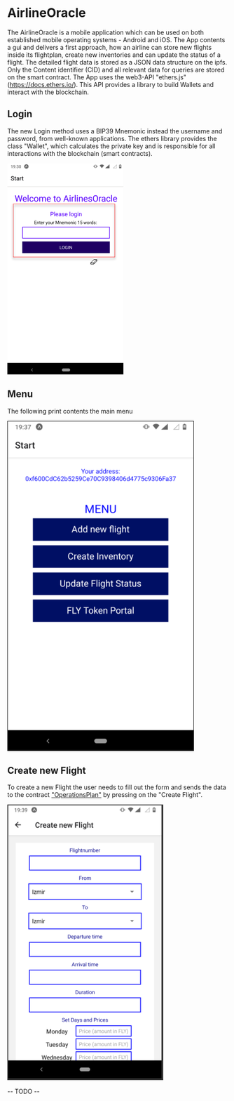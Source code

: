 # AirlineOracle

The AirlineOracle is a mobile application which can be used on both established mobile operating systems - Android and iOS.
The App contents a gui and delivers a first approach, how an airline can store new flights inside its flightplan, create new inventories and can update the status of a flight. 
The detailed flight data is stored as a JSON data structure on the ipfs. Only the Content identifier (CID) and all relevant data for queries are stored on the smart contract.
The App uses the web3-API "ethers.js" (https://docs.ethers.io/). This API provides a library to build Wallets and interact with the blockchain.



## Login

The new Login method uses a BIP39 Mnemonic instead the username and password, from well-known applications. The ethers library provides the class "Wallet", which calculates the private key and is responsible for all interactions with the blockchain (smart contracts).

![Screenshot](assets/login.png)



## Menu

The following print contents the main menu

![Screenshot](assets/mainmenu.png)



## Create new Flight

To create a new Flight the user needs to fill out the form and sends the data to the contract ["OperationsPlan"](https://github.com/dedurak/smartcontracts/blob/main/smart_contracts/contracts/OperationPlan.sol) by pressing on the "Create Flight". 

![Screenshot](assets/createnewflight.PNG)

-- TODO --
